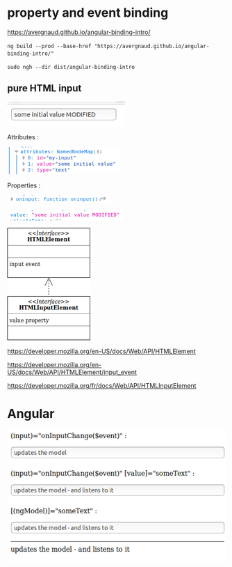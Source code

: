 # property and event binding

https://avergnaud.github.io/angular-binding-intro/

`ng build --prod --base-href "https://avergnaud.github.io/angular-binding-intro/"`

`sudo ngh --dir dist/angular-binding-intro`

## pure HTML input

![pure html input](README/pure_html_input.png)

Attributes :

![pure html input attributes](README/pure_html_input_attributes.png)

Properties :

![pure html input properties oninput](README/pure_html_input_properties_oninput.png)

![pure html input properties value](README/pure_html_input_properties_value.png)

![interfaces](README/HTMLInputElement.png)

https://developer.mozilla.org/en-US/docs/Web/API/HTMLElement

https://developer.mozilla.org/en-US/docs/Web/API/HTMLElement/input_event

https://developer.mozilla.org/fr/docs/Web/API/HTMLInputElement


# Angular

![angular binding](README/angular_binding.png)
